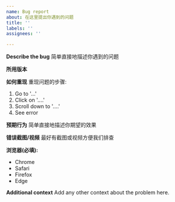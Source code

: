 ```yaml
---
name: Bug report
about: 在这里提出你遇到的问题
title: ''
labels: ''
assignees: ''

---
```


**Describe the bug**
简单直接地描述你遇到的问题

**所用版本**

**如何重现**
重现问题的步骤:
1. Go to '...'
2. Click on '....'
3. Scroll down to '....'
4. See error

**预期行为**
简单直接地描述你期望的效果

**错误截图/视频**
最好有截图或视频方便我们排查

**浏览器(必填):**
 - Chrome
 - Safari
 - Firefox
 - Edge

**Additional context**
Add any other context about the problem here.
